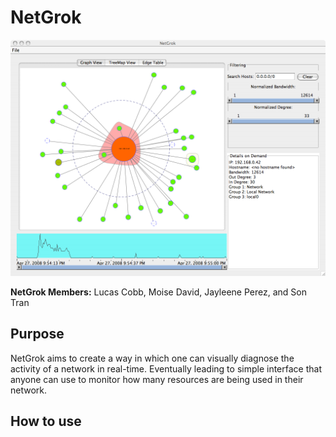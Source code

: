 # NetGrok

![NetGrok](netgrok_entire.png "Original NetGrok")

**NetGrok Members:** Lucas Cobb, Moise David, Jayleene Perez, and Son Tran

## Purpose
NetGrok aims to create a way in which one can visually diagnose the activity of a network in real-time. Eventually leading to simple interface that anyone can use to monitor how many resources are being used in their network.

## How to use
